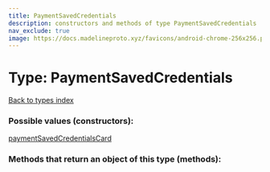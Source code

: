```yaml
---
title: PaymentSavedCredentials
description: constructors and methods of type PaymentSavedCredentials
nav_exclude: true
image: https://docs.madelineproto.xyz/favicons/android-chrome-256x256.png
---
```

# Type: PaymentSavedCredentials
[Back to types index](index.html)



### Possible values (constructors):

[paymentSavedCredentialsCard](/API_docs/constructors/paymentSavedCredentialsCard.html)  



### Methods that return an object of this type (methods):



